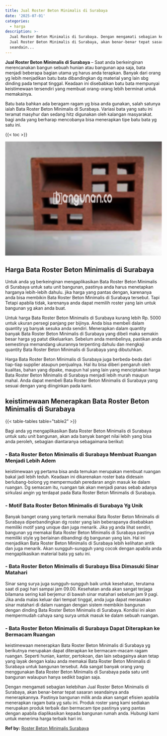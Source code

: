```yaml
---
title: Jual Roster Beton Minimalis di Surabaya
date: '2025-07-01'
categories:
  - harga
description: >-
  Jual Roster Beton Minimalis di Surabaya. Dengan mengamati sebagian kelebihan
  Jual Roster Beton Minimalis di Surabaya, akan benar-benar tepat sasaran
  seandain...
---
```


**Jual Roster Beton Minimalis di Surabaya** – Saat anda berkeinginan merencanakan bangun sebuah hunian atau bangunan apa saja, bata menjadi beberapa bagian utama yg harus anda terapkan. Banyak dari orang yg lebih menjadikan batu bata dibandingkan dg material yang lain sbg dinding pada tempat tinggal. Keadaan ini disebabkan batu bata mempunyai keistimewaan tersendiri yang membuat orang-orang lebih berminat untuk memakainya.

Batu bata bahkan ada beragam ragam yg bisa anda gunakan, salah satunya ialah Bata Roster Beton Minimalis di Surabaya. Variasi bata yang satu ini teramat masyhur dan sedang hitz digunakan oleh kalangan masyarakat. bagi anda yang berharap mencobanya bisa menerapkan tipe batu bata yg satu ini.

{{< toc >}}

![Jual Roster Beton Minimalis di Surabaya](/images/bata-roster-minimalis-09.png)

## Harga Bata Roster Beton Minimalis di Surabaya

Untuk anda yg berkeinginan mengaplikasikan Bata Roster Beton Minimalis di Surabaya untuk satu unit bangunan, pastinya anda harus menetapkan harganya lebih-lebih dahulu. jika harga yang pantas dengan, karenanya anda bisa membikin Bata Roster Beton Minimalis di Surabaya tersebut. Tapi Tetapi apabila tidak, karenanya anda dapat memilih roster yang lain untuk bangunan yg akan anda buat.

Untuk harga Bata Roster Beton Minimalis di Surabaya kurang lebih Rp. 5000 untuk ukuran persegi panjang per bijinya. Anda bisa membeli dalam quantity yg banyak sesuka anda sendiri. Menerapkan dalam quantity banyak Bata Roster Beton Minimalis di Surabaya yang dibeli maka semakin besar harga yg patut dikeluarkan. Sebelum anda membelinya, pastikan anda semestinya memandang ukurannya terpenting dahulu dan mengkaji quantity Bata Roster Beton Minimalis di Surabaya yang dibutuhkan.

Harga Bata Roster Beton Minimalis di Surabaya juga berbeda-beda dari tiap-tiap supplier ataupun penjualnya. Hal itu bisa diberi pengaruh oleh kualitas, bahan yang dipake, maupun hal yang lain yang menciptakan harga Bata Roster Beton Minimalis di Surabaya menjadi lebih murah maupun mahal. Anda dapat membeli Bata Roster Beton Minimalis di Surabaya yang sesuai dengan yang diinginkan pada kami.

## keistimewaan Menerapkan Bata Roster Beton Minimalis di Surabaya

{{< table-tables table="table2" >}}

Bagi anda yg mengaplikasikan Bata Roster Beton Minimalis di Surabaya untuk satu unit bangunan, akan ada banyak banget nilai lebih yang bisa anda peroleh, sebagian diantaranya sebagaimana berikut:

### \- Bata Roster Beton Minimalis di Surabaya Membuat Ruangan Menjadi Lebih Adem

keistimewaan yg pertama bisa anda temukan merupakan membuat ruangan bakal jadi lebih teduh. Keadaan ini dikarenakan roster bata didesain berlubang-bolong yg mempermudah peredaran angin masuk ke dalam ruangan. Dg semacam itu, ruangan tak akan menjadi panas sebab adanya sirkulasi angin yg terdapat pada Bata Roster Beton Minimalis di Surabaya.

### \- Motif Bata Roster Beton Minimalis di Surabaya Yg Unik

Banyak banget orang yang tertarik memakai Bata Roster Beton Minimalis di Surabaya diperbandingkan dg roster yang lain beberapanya disebabkan memiliki motif yang unique dan juga menarik. Jika yg anda lihat sendiri, bangunan yg memakai Bata Roster Beton Minimalis di Surabaya pastinya memiliki style yg berlainan dibandingi dg bangunan yang lain. Hal ini menjadikan Bata Roster Beton Minimalis di Surabaya lebih kelihatan antik dan juga menarik. Akan sungguh-sungguh yang cocok dengan apabila anda mengaplikasikan material bata yg satu ini.

### \- Bata Roster Beton Minimalis di Surabaya Bisa Dimasuki Sinar Matahari

Sinar sang surya juga sungguh-sungguh baik untuk kesehatan, terutama saat di pagi hari sampai jam 09.00. Kesehatan anda akan sangat terjaga bilamana sering kali berjemur di bawah sinar matahari sebelum jam 9 pagi. Jika anda malas keluar dari tempat tinggal, anda juga dapat merasakan sinar matahari di dalam ruangan dengan sistem membikin bangunan dengan dinding Bata Roster Beton Minimalis di Surabaya. Kondisi ini akan mempermudah cahaya sang surya untuk masuk ke dalam sebuah ruangan.

### \- Bata Roster Beton Minimalis di Surabaya Dapat Diterapkan ke Bermacam Ruangan

keistimewaan menerapkan Bata Roster Beton Minimalis di Surabaya yg berikutnya merupakan dapat diterapkan ke bermacam-macam ragam ruangan. Seperti hunian, kantor, pertokoan, dan lain sebagainya akan tetap yang layak dengan kalau anda memakai Bata Roster Beton Minimalis di Surabaya untuk bangunan tersebut. Ada sangat banyak orang yang menggunakan Bata Roster Beton Minimalis di Surabaya pada satu unit bangunan walaupun hanya sedikit bagian saja.

Dengan mengamati sebagian kelebihan Jual Roster Beton Minimalis di Surabaya, akan benar-benar tepat sasaran seandainya anda menerapkannya. Pastinya bangunan milik anda akan sangat efisien apabila menerapkan ragam bata yg satu ini. Produk roster yang kami sediakan merupakan produk terbaik dan bermacam tipe pastinya yang pantas dengan apabila diaplikasikan kepada bangunan rumah anda. Hubungi kami untuk menerima harga terbaik hari ini.

**Ref by:** [Roster Beton Minimalis Surabaya](https://id.wikipedia.org/wiki/Roster)
